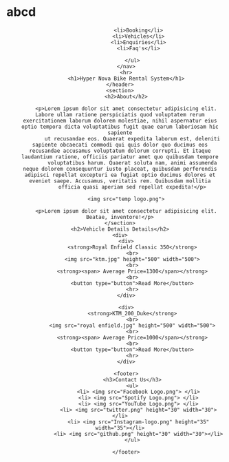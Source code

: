 # abcd

<!DOCTYPE html>
<html lang="en">

<head>
    <meta charset="UTF-8">
    <meta http-equiv="X-UA-Compatible" content="IE=edge">
    <meta name="viewport" content="width=device-width, initial-scale=1.0">
    <title>Hyper Nova Bike Rental System</title>
    <link rel="icon" href="dhuwj.png" type="image">
</head>

<body>
    <header>
        <nav>
            <ul>

                <li>Booking</li>
                <li>Vehicles</li>
                <li>Enquiries</li>
                <li>Faq's</li>

            </ul>
        </nav>
        <hr>
        <h1>Hyper Nova Bike Rental System</h1>
    </header>
    <section>
        <h2>About</h2>

        <p>Lorem ipsum dolor sit amet consectetur adipisicing elit. Labore ullam ratione perspiciatis quod voluptatem rerum exercitationem laborum dolorem molestiae, nihil aspernatur eius optio tempora dicta voluptatibus fugit quae earum laboriosam hic sapiente
            ut recusandae eos. Quaerat expedita laborum est, deleniti sapiente obcaecati commodi qui quis dolor quo ducimus eos recusandae accusamus voluptatum dolorum corrupti. Et itaque laudantium ratione, officiis pariatur amet quo quibusdam tempore
            voluptatibus harum. Quaerat soluta nam, animi assumenda neque dolorem consequuntur iusto placeat, quibusdam perferendis adipisci repellat excepturi ea fugiat optio ducimus dolores et eveniet saepe. Accusamus, veritatis rem. Quibusdam mollitia
            officia quasi aperiam sed repellat expedita!</p>

        <img src="temp logo.png">

        <p>Lorem ipsum dolor sit amet consectetur adipisicing elit. Beatae, inventore!</p>
    </section>
    <h2>Vehicle Details Details</h2>
    <div>
        <div>
            <strong>Royal Enfield Classic 350</strong>
            <br>
            <img src="ktm.jpg" height="500" width="500">
            <br>
            <strong><span> Average Price=1300</span></strong>
            <br>
            <button type="button">Read More</button>
            <hr>
        </div>

        <div>
            <strong>KTM_200_Duke</strong>
            <br>
            <img src="royal enfield.jpg" height="500" width="500">
            <br>
            <strong><span> Average Price=1000</span></strong>
            <br>
            <button type="button">Read More</button>
            <hr>
        </div>

        <footer>
            <h3>Contact Us</h3>
            <ul>
                <li> <img src="Facebook Logo.png"> </li>
                <li> <img src="Spotify Logo.png"> </li>
                <li> <img src="YouTube Logo.png"> </li>
                <li> <img src="twitter.png" height="30" width="30"> </li>
                <li> <img src="Instagram-logo.png" height="35" width="35"></li>
                <li> <img src="github.png" height="30" width="30"></li>
            </ul>

        </footer>
</body>

</html>

